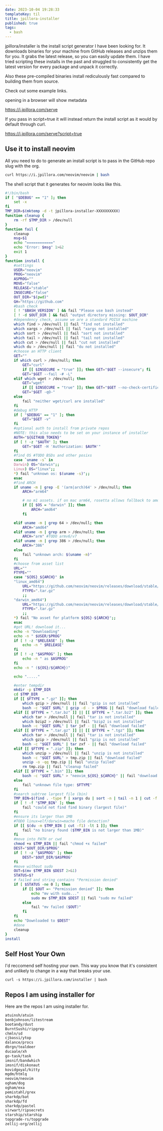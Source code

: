 ```yaml
---
date: 2023-10-04 19:28:33
templateKey: til
title: jpillora-installer
published: true
tags:
  - bash
---
```


jpillora/installer is the install script generator I have been looking for. It
downloads binaries for your machine from GitHub releases and unzips them for
you. It grabs the latest release, so you can easily update them. I have
tried scripting these installs in the past and struggled to consistently get
the latest version for every package and unpack it correctly.

Also these pre-compiled binaries install rediculously fast compared to building
them from source.

Check out some example links.

opening in a browser will show metadata

<https://i.jpillora.com/serve>

If you pass in script=true it will instead return the install script as it
would by default through curl.

<https://i.jpillora.com/serve?script=true>

## Use it to install neovim

All you need to do to generate an install script is to pass in the GitHub repo
slug with the org.

```bash
curl https://i.jpillora.com/neovim/neovim | bash
```

The shell script that it generates for neovim looks like this.

```bash
#!/bin/bash
if [ "$DEBUG" == "1" ]; then
    set -x
fi
TMP_DIR=$(mktemp -d -t jpillora-installer-XXXXXXXXXX)
function cleanup {
    rm -rf $TMP_DIR > /dev/null
}
function fail {
    cleanup
    msg=$1
    echo "============"
    echo "Error: $msg" 1>&2
    exit 1
}
function install {
    #settings
    USER="neovim"
    PROG="neovim"
    ASPROG=""
    MOVE="false"
    RELEASE="stable"
    INSECURE="false"
    OUT_DIR="$(pwd)"
    GH="https://github.com"
    #bash check
    [ ! "$BASH_VERSION" ] && fail "Please use bash instead"
    [ ! -d $OUT_DIR ] && fail "output directory missing: $OUT_DIR"
    #dependency check, assume we are a standard POISX machine
    which find > /dev/null || fail "find not installed"
    which xargs > /dev/null || fail "xargs not installed"
    which sort > /dev/null || fail "sort not installed"
    which tail > /dev/null || fail "tail not installed"
    which cut > /dev/null || fail "cut not installed"
    which du > /dev/null || fail "du not installed"
    #choose an HTTP client
    GET=""
    if which curl > /dev/null; then
        GET="curl"
        if [[ $INSECURE = "true" ]]; then GET="$GET --insecure"; fi
        GET="$GET --fail -# -L"
    elif which wget > /dev/null; then
        GET="wget"
        if [[ $INSECURE = "true" ]]; then GET="$GET --no-check-certificate"; fi
        GET="$GET -qO-"
    else
        fail "neither wget/curl are installed"
    fi
    #debug HTTP
    if [ "$DEBUG" == "1" ]; then
        GET="$GET -v"
    fi
    #optional auth to install from private repos
    #NOTE: this also needs to be set on your instance of installer
    AUTH="${GITHUB_TOKEN}"
    if [ ! -z "$AUTH" ]; then
        GET="$GET -H 'Authorization: $AUTH'"
    fi
    #find OS #TODO BSDs and other posixs
    case `uname -s` in
    Darwin) OS="darwin";;
    Linux) OS="linux";;
    *) fail "unknown os: $(uname -s)";;
    esac
    #find ARCH
    if uname -m | grep -E '(arm|arch)64' > /dev/null; then
        ARCH="arm64"

        # no m1 assets. if on mac arm64, rosetta allows fallback to amd64
        if [[ $OS = "darwin" ]]; then
            ARCH="amd64"
        fi

    elif uname -m | grep 64 > /dev/null; then
        ARCH="amd64"
    elif uname -m | grep arm > /dev/null; then
        ARCH="arm" #TODO armv6/v7
    elif uname -m | grep 386 > /dev/null; then
        ARCH="386"
    else
        fail "unknown arch: $(uname -m)"
    fi
    #choose from asset list
    URL=""
    FTYPE=""
    case "${OS}_${ARCH}" in
    "linux_amd64")
        URL="https://github.com/neovim/neovim/releases/download/stable/nvim-linux64.tar.gz"
        FTYPE=".tar.gz"
        ;;
    "darwin_amd64")
        URL="https://github.com/neovim/neovim/releases/download/stable/nvim-macos.tar.gz"
        FTYPE=".tar.gz"
        ;;
    *) fail "No asset for platform ${OS}-${ARCH}";;
    esac
    #got URL! download it...
    echo -n "Downloading"
    echo -n " $USER/$PROG"
    if [ ! -z "$RELEASE" ]; then
        echo -n " $RELEASE"
    fi
    if [ ! -z "$ASPROG" ]; then
        echo -n " as $ASPROG"
    fi
    echo -n " (${OS}/${ARCH})"

    echo "....."

    #enter tempdir
    mkdir -p $TMP_DIR
    cd $TMP_DIR
    if [[ $FTYPE = ".gz" ]]; then
        which gzip > /dev/null || fail "gzip is not installed"
        bash -c "$GET $URL" | gzip -d - > $PROG || fail "download failed"
    elif [[ $FTYPE = ".tar.bz" ]] || [[ $FTYPE = ".tar.bz2" ]]; then
        which tar > /dev/null || fail "tar is not installed"
        which bzip2 > /dev/null || fail "bzip2 is not installed"
        bash -c "$GET $URL" | tar jxf - || fail "download failed"
    elif [[ $FTYPE = ".tar.gz" ]] || [[ $FTYPE = ".tgz" ]]; then
        which tar > /dev/null || fail "tar is not installed"
        which gzip > /dev/null || fail "gzip is not installed"
        bash -c "$GET $URL" | tar zxf - || fail "download failed"
    elif [[ $FTYPE = ".zip" ]]; then
        which unzip > /dev/null || fail "unzip is not installed"
        bash -c "$GET $URL" > tmp.zip || fail "download failed"
        unzip -o -qq tmp.zip || fail "unzip failed"
        rm tmp.zip || fail "cleanup failed"
    elif [[ $FTYPE = ".bin" ]]; then
        bash -c "$GET $URL" > "neovim_${OS}_${ARCH}" || fail "download failed"
    else
        fail "unknown file type: $FTYPE"
    fi
    #search subtree largest file (bin)
    TMP_BIN=$(find . -type f | xargs du | sort -n | tail -n 1 | cut -f 2)
    if [ ! -f "$TMP_BIN" ]; then
        fail "could not find find binary (largest file)"
    fi
    #ensure its larger than 1MB
    #TODO linux=elf/darwin=macho file detection?
    if [[ $(du -m $TMP_BIN | cut -f1) -lt 1 ]]; then
        fail "no binary found ($TMP_BIN is not larger than 1MB)"
    fi
    #move into PATH or cwd
    chmod +x $TMP_BIN || fail "chmod +x failed"
    DEST="$OUT_DIR/$PROG"
    if [ ! -z "$ASPROG" ]; then
        DEST="$OUT_DIR/$ASPROG"
    fi
    #move without sudo
    OUT=$(mv $TMP_BIN $DEST 2>&1)
    STATUS=$?
    # failed and string contains "Permission denied"
    if [ $STATUS -ne 0 ]; then
        if [[ $OUT =~ "Permission denied" ]]; then
            echo "mv with sudo..."
            sudo mv $TMP_BIN $DEST || fail "sudo mv failed"
        else
            fail "mv failed ($OUT)"
        fi
    fi
    echo "Downloaded to $DEST"
    #done
    cleanup
}
install
```

## Self Host Your Own

I'd reccomend self hosting your own. This way you know that it's consistent
and unlikely to change in a way that breaks your use.

```
curl -s https://i.jpillora.com/installer | bash
```

## Repos I am using installer for

Here are the repos I am using installer for.

```bash
atuinsh/atuin
benbjohnson/litestream
bootandy/dust
BurntSushi/ripgrep
chmln/sd
cjbassi/ytop
dalance/procs
dbrgn/tealdeer
ducaale/xh
go-task/task
imsnif/bandwhich
imsnif/diskonaut
kovidgoyal/kitty
mgdm/htmlq
neovim/neovim
ogham/dog
ogham/exa
pemistahl/grex
sharkdp/bat
sharkdp/fd
sharkdp/pastel
sirwart/ripsecrets
starship/starship
topgrade-rs/topgrade
zellij-org/zellij
```
